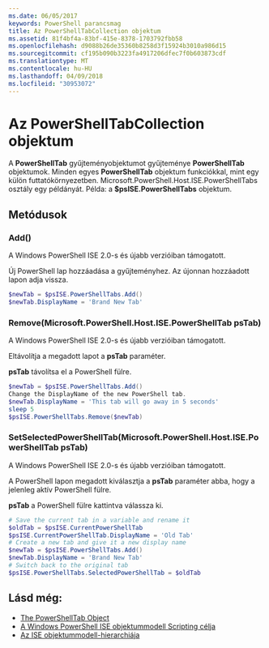 ```yaml
---
ms.date: 06/05/2017
keywords: PowerShell parancsmag
title: Az PowerShellTabCollection objektum
ms.assetid: 81f4bf4a-83bf-415e-8378-1703792fbb58
ms.openlocfilehash: d9088b26de35360b8258d3f15924b3010a986d15
ms.sourcegitcommit: cf195b090b3223fa4917206dfec7f0b603873cdf
ms.translationtype: MT
ms.contentlocale: hu-HU
ms.lasthandoff: 04/09/2018
ms.locfileid: "30953072"
---
```

# <a name="the-powershelltabcollection-object"></a>Az PowerShellTabCollection objektum

A **PowerShellTab** gyűjteményobjektumot gyűjteménye **PowerShellTab** objektumok. Minden egyes **PowerShellTab** objektum funkciókkal, mint egy külön futtatókörnyezetben. Microsoft.PowerShell.Host.ISE.PowerShellTabs osztály egy példányát. Példa: a **$psISE.PowerShellTabs** objektum.

## <a name="methods"></a>Metódusok

### <a name="add"></a>Add\(\)

A Windows PowerShell ISE 2.0-s és újabb verzióiban támogatott.

Új PowerShell lap hozzáadása a gyűjteményhez. Az újonnan hozzáadott lapon adja vissza.

```powershell
$newTab = $psISE.PowerShellTabs.Add()
$newTab.DisplayName = 'Brand New Tab'
```

### <a name="removemicrosoftpowershellhostisepowershelltab-pstab"></a>Remove\(Microsoft.PowerShell.Host.ISE.PowerShellTab psTab\)

A Windows PowerShell ISE 2.0-s és újabb verzióiban támogatott.

Eltávolítja a megadott lapot a **psTab** paraméter.

**psTab** távolítsa el a PowerShell fülre.

```powershell
$newTab = $psISE.PowerShellTabs.Add()
Change the DisplayName of the new PowerShell tab.
$newTab.DisplayName = 'This tab will go away in 5 seconds'
sleep 5
$psISE.PowerShellTabs.Remove($newTab)
```

### <a name="setselectedpowershelltabmicrosoftpowershellhostisepowershelltab-pstab"></a>SetSelectedPowerShellTab\(Microsoft.PowerShell.Host.ISE.PowerShellTab psTab\)

A Windows PowerShell ISE 2.0-s és újabb verzióiban támogatott.

A PowerShell lapon megadott kiválasztja a **psTab** paraméter abba, hogy a jelenleg aktív PowerShell fülre.

**psTab** a PowerShell fülre kattintva válassza ki.

```powershell
# Save the current tab in a variable and rename it
$oldTab = $psISE.CurrentPowerShellTab
$psISE.CurrentPowerShellTab.DisplayName = 'Old Tab'
# Create a new tab and give it a new display name
$newTab = $psISE.PowerShellTabs.Add()
$newTab.DisplayName = 'Brand New Tab'
# Switch back to the original tab
$psISE.PowerShellTabs.SelectedPowerShellTab = $oldTab
```

## <a name="see-also"></a>Lásd még:

- [The PowerShellTab Object](The-PowerShellTab-Object.md)
- [A Windows PowerShell ISE objektummodell Scripting célja](Purpose-of-the-Windows-PowerShell-ISE-Scripting-Object-Model.md)
- [Az ISE objektummodell-hierarchiája](The-ISE-Object-Model-Hierarchy.md)